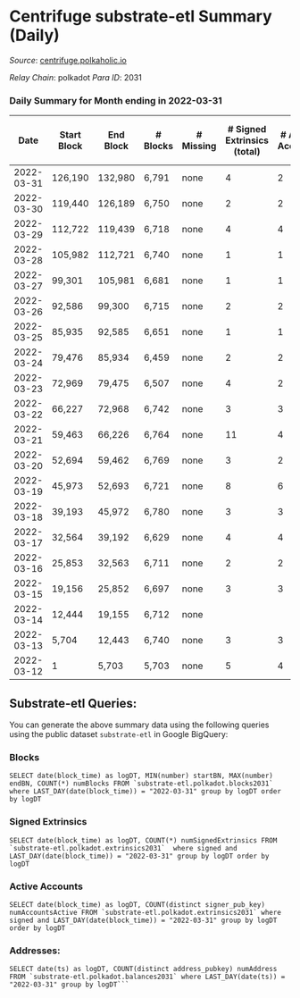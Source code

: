 # Centrifuge substrate-etl Summary (Daily)

_Source_: [centrifuge.polkaholic.io](https://centrifuge.polkaholic.io)

*Relay Chain*: polkadot
*Para ID*: 2031



### Daily Summary for Month ending in 2022-03-31


| Date | Start Block | End Block | # Blocks | # Missing | # Signed Extrinsics (total) | # Active Accounts | # Addresses with Balances | # Events | # Transfers | # XCM Transfers In | # XCM Transfers Out |
| ---- | ----------- | --------- | -------- | --------- | --------------------------- | ----------------- | ------------------------- | -------- | ----------- | ------------------ | ------------------- |
| 2022-03-31 | 126,190 | 132,980 | 6,791 | none  | 4 | 2 | 49 | 13,589 |   |   |   |
| 2022-03-30 | 119,440 | 126,189 | 6,750 | none  | 2 | 2 | 47 | 13,506 |   |   |   |
| 2022-03-29 | 112,722 | 119,439 | 6,718 | none  | 4 | 4 | 45 | 13,444 |   |   |   |
| 2022-03-28 | 105,982 | 112,721 | 6,740 | none  | 1 | 1 | 42 | 13,485 |   |   |   |
| 2022-03-27 | 99,301 | 105,981 | 6,681 | none  | 1 | 1 | 42 | 13,367 |   |   |   |
| 2022-03-26 | 92,586 | 99,300 | 6,715 | none  | 2 | 2 | 41 | 13,436 |   |   |   |
| 2022-03-25 | 85,935 | 92,585 | 6,651 | none  | 1 | 1 | 40 | 13,307 |   |   |   |
| 2022-03-24 | 79,476 | 85,934 | 6,459 | none  | 2 | 2 | 39 | 12,923 |   |   |   |
| 2022-03-23 | 72,969 | 79,475 | 6,507 | none  | 4 | 2 | 37 | 13,022 |   |   |   |
| 2022-03-22 | 66,227 | 72,968 | 6,742 | none  | 3 | 3 | 35 | 13,491 |   |   |   |
| 2022-03-21 | 59,463 | 66,226 | 6,764 | none  | 11 | 4 | 33 | 13,542 |   |   |   |
| 2022-03-20 | 52,694 | 59,462 | 6,769 | none  | 3 | 2 | 30 | 13,545 |   |   |   |
| 2022-03-19 | 45,973 | 52,693 | 6,721 | none  | 8 | 6 |  | 13,455 |   |   |   |
| 2022-03-18 | 39,193 | 45,972 | 6,780 | none  | 3 | 3 | 22 | 13,567 |   |   |   |
| 2022-03-17 | 32,564 | 39,192 | 6,629 | none  | 4 | 4 | 19 | 13,265 |   |   |   |
| 2022-03-16 | 25,853 | 32,563 | 6,711 | none  | 2 | 2 | 16 | 13,428 |   |   |   |
| 2022-03-15 | 19,156 | 25,852 | 6,697 | none  | 3 | 3 | 14 | 13,401 |   |   |   |
| 2022-03-14 | 12,444 | 19,155 | 6,712 | none  |  |  | 11 | 13,428 |   |   |   |
| 2022-03-13 | 5,704 | 12,443 | 6,740 | none  | 3 | 3 | 11 | 13,486 |   |   |   |
| 2022-03-12 | 1 | 5,703 | 5,703 | none  | 5 | 4 | 8 | 11,414 |   |   |   |

## Substrate-etl Queries:
You can generate the above summary data using the following queries using the public dataset `substrate-etl` in Google BigQuery:


### Blocks
```
SELECT date(block_time) as logDT, MIN(number) startBN, MAX(number) endBN, COUNT(*) numBlocks FROM `substrate-etl.polkadot.blocks2031`  where LAST_DAY(date(block_time)) = "2022-03-31" group by logDT order by logDT
```


### Signed Extrinsics
```
SELECT date(block_time) as logDT, COUNT(*) numSignedExtrinsics FROM `substrate-etl.polkadot.extrinsics2031`  where signed and LAST_DAY(date(block_time)) = "2022-03-31" group by logDT order by logDT
```


### Active Accounts
```
SELECT date(block_time) as logDT, COUNT(distinct signer_pub_key) numAccountsActive FROM `substrate-etl.polkadot.extrinsics2031` where signed and LAST_DAY(date(block_time)) = "2022-03-31" group by logDT order by logDT
```


### Addresses:
```
SELECT date(ts) as logDT, COUNT(distinct address_pubkey) numAddress FROM `substrate-etl.polkadot.balances2031` where LAST_DAY(date(ts)) = "2022-03-31" group by logDT```

